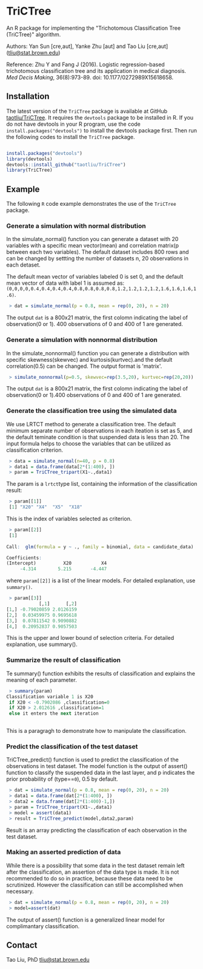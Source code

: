 # TriCTree

An R package for implementing the "Trichotomous Classification Tree (TriCTree)" algorithm. 

Authors: Yan Sun [cre,aut], Yanke Zhu [aut] and Tao Liu [cre,aut] (tliu@stat.brown.edu) 

Reference: Zhu Y and Fang J (2016). Logistic regression-based trichotomous classification tree and its application in medical diagnosis. *Med Decis Making*, 36(8):973-89. doi: 10.1177/0272989X15618658. 

## Installation

The latest version of the `TriCTree` package is available at GitHub [taotliu/TriCTree](https://github.com/taotliu/TriCTree). It requires the `devtools` package to be installed in R. If you do not have devtools in your R program, use the code `install.packages("devtools")` to install the devtools package first. Then run the following codes to install the `TriCTree` package.

```R

install.packages("devtools")
library(devtools)
devtools::install_github("taotliu/TriCTree")
library(TriCTree)
```

## Example

The following `R` code example demonstrates the use of the `TriCTree` package.

### Generate a simulation with normal distribution 

In the simulate_normal() function you can generate a dataset with 20 variables with a specific mean vector(mean) and correlation matrix(p between each two variables). The default dataset includes 800 rows and can be changed by settting the number of datasets n, 20 observations in each detaset. 

The default mean vector of variables labeled 0 is set 0, and the default mean vector of data with label 1 is assumed as: `(0,0,0,0,0.4,0.4,0.4,0.4,0.8,0.8,0.8,0.8,1.2,1.2,1.2,1.2,1.6,1.6,1.6,1.6)`.

```R
 > dat = simulate_normal(p = 0.8, mean = rep(0, 20), n = 20)
```
The output `dat` is a 800x21 matrix, the first colomn indicating the label of observation(0 or 1). 400 observations of 0 and 400 of 1 are generated.

### Generate a simulation with nonnormal distribution

In the simulate_nonnormal() function you can generate a distribution with specific skewness(skewvec) and kurtosis(kurtvec).and the default correlation(0.5) can be changed. The output format is 'matrix'.

```R
 > simulate_nonnormal(p=0.5, skewvec=rep(3.5,20), kurtvec=rep(20,20))
```

The output `dat` is a 800x21 matrix, the first colomn indicating the label of observation(0 or 1).400 observations of 0 and 400 of 1 are generated.

### Generate the classification tree using the simulated data

We use LRTCT method to generate a classification tree. The default minimum separate number of observations in each iteation is set as 5, and the default teminate condition is that suspended data is less than 20. The input formula helps to choose the variables that can be utilized as classification criterion.

```R
 > data = simulate_normal(n=40, p = 0.8)
 > data1 = data.frame(data[2*(1:400), ])
 > param = TriCTree_tripart(X1~.,data1)
```

The param is a `lrtct`type list, containing the information of the classification result:

```R
 > param[[1]]
 [1] "X20" "X4"  "X5"  "X18"
```

This is the index of variables selected as criterion.

```R
 > param[[2]]
 [1] 
 
Call:  glm(formula = y ~ ., family = binomial, data = candidate_data)

Coefficients:
(Intercept)          X20           X4  
     -4.314        5.215       -4.447  

```

where `param[[2]]` is a list of the linear models. For detailed explanation, use `summary()`.

```R
 > param[[3]]
            [,1]      [,2]
[1,] -0.79020859 2.0126159
[2,]  0.03459975 0.9695618
[3,]  0.07811542 0.9090882
[4,]  0.20952837 0.9057503
```

This is the upper and lower bound of selection criteria. For detailed explanation, use summary().


### Summarize the result of classification

Te summary() function exhibits the results of classification and explains the meaning of each parameter.

```R
 > summary(param)
Classification variable 1 is X20 
 if X20 < -0.7902086 ,classification=0 
 if X20 > 2.012616 ,classification=1 
 else it enters the next iteration
 
```

This is a paragragh to demonstrate how to manipulate the  classification.

### Predict the classification of the test dataset

TriCTree_predict() function is used to predict the classification of the observations in test dataset. 
The model function is the output of assert() function to classify the suspended data in the last layer, and p indicates the prior probability of (type==`0`), 0.5 by default.

```R
 > dat = simulate_normal(p = 0.8, mean = rep(0, 20), n = 20)
 > data1 = data.frame(dat[2*(1:400), ])
 > data2 = data.frame(dat[2*(1:400)-1,])
 > param = TriCTree_tripart(X1~.,data1)
 > model = assert(data1)
 > result = TriCTree_predict(model,data2,param)
```
Result is an array predicting the classification of each observation in the test dataset.

### Making an asserted prediction of data

While there is a possibility that some data in the test dataset remain left after the classification, an assertion of the data type is made. It is not recommended to do so in practice, because these data need to be scrutinized. However the classification can still be accomplished when necessary.

```R
 > dat = simulate_normal(p = 0.8, mean = rep(0, 20), n = 20)
 > model=assert(dat)
```

The output of assert() function is a generalized linear model for complimantary classification.

## Contact

Tao Liu, PhD
tliu@stat.brown.edu














